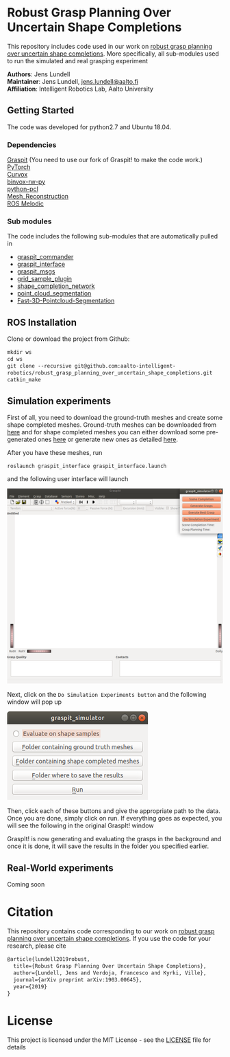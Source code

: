 # Robust Grasp Planning Over Uncertain Shape Completions

This repository includes code used in our work on [robust grasp planning over uncertain shape completions](https://arxiv.org/pdf/1903.00645.pdf). More specifically, all sub-modules used to run the simulated and real grasping experiment  

**Authors**: Jens Lundell\
**Maintainer**: Jens Lundell, jens.lundell@aalto.fi  
**Affiliation**: Intelligent Robotics Lab, Aalto University

## Getting Started

The code was developed for python2.7 and Ubuntu 18.04.

### Dependencies

[Graspit](https://github.com/aalto-intelligent-robotics/graspit.git) (You need to use our fork of Graspit! to make the code work.)\
[PyTorch](https://pytorch.org/)\
[Curvox](https://github.com/jsll/curvox)\
[binvox-rw-py](https://github.com/dimatura/binvox-rw-py)\
[python-pcl](https://github.com/strawlab/python-pcl)\
[Mesh_Reconstruction](https://github.com/CRLab/Mesh_Reconstruction)\
[ROS Melodic](http://wiki.ros.org/melodic)

### Sub modules

The code includes the following sub-modules that are automatically pulled in

* [graspit_commander](https://github.com/aalto-intelligent-robotics/graspit_commander)
* [graspit_interface](https://github.com/aalto-intelligent-robotics/graspit_interface)
* [graspit_msgs](https://github.com/CRLab/graspit_msgs)
* [grid_sample_plugin](https://github.com/aalto-intelligent-robotics/grid_sample_plugin)
* [shape_completion_network](https://github.com/aalto-intelligent-robotics/shape_completion_network)
* [point_cloud_segmentation](https://github.com/aalto-intelligent-robotics/point_cloud_segmentation)
* [Fast-3D-Pointcloud-Segmentation](https://github.com/fverdoja/Fast-3D-Pointcloud-Segmentation)

## ROS Installation

Clone or download the project from Github:

```
mkdir ws
cd ws
git clone --recursive git@github.com:aalto-intelligent-robotics/robust_grasp_planning_over_uncertain_shape_completions.git
catkin_make
```

## Simulation experiments

First of all, you need to download the ground-truth meshes and create some shape completed meshes. Ground-truth meshes can be downloaded from [here](https://drive.google.com/drive/u/1/folders/1ScywyPvZNoFzg8cn1i_gQ9OlYYe1lLg-) and for shape completed meshes you can either download some pre-generated ones [here](https://drive.google.com/drive/u/1/folders/128kbeCBe3W3leGJcV3fmtLMu35jHSPuD) or generate new ones as detailed [here](https://github.com/aalto-intelligent-robotics/shape_completion_network).

After you have these meshes, run

```
roslaunch graspit_interface graspit_interface.launch
```

and the following user interface will launch

![interface start](images/interface_start.png?raw=true "Interface start")

Next, click on the `Do Simulation Experiments button` and the following window will pop up

![Simulation experiments](images/simulation_experiments.png?raw=true "Simulation Experiments")

Then, click each of these buttons and give the appropriate path to the data. Once you are done, simply click on run. If everything goes as expected, you will see the following in the original GraspIt! window

GraspIt! is now generating and evaluating the grasps in the background and once it is done, it will save the results in the folder you specified earlier.

## Real-World experiments

Coming soon

# Citation

This repository contains code corresponding to our work on [robust grasp planning over uncertain shape completions](https://arxiv.org/pdf/1903.00645.pdf). If you use the code for your research, please cite

```
@article{lundell2019robust,
  title={Robust Grasp Planning Over Uncertain Shape Completions},
  author={Lundell, Jens and Verdoja, Francesco and Kyrki, Ville},
  journal={arXiv preprint arXiv:1903.00645},
  year={2019}
}

```

# License

This project is licensed under the MIT License - see the [LICENSE](LICENSE) file for details
